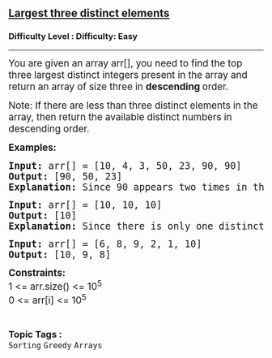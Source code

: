 <h2><a href="https://www.geeksforgeeks.org/problems/largest-three-distinct-elements/1?page=2&category=Sorting&sortBy=difficulty">Largest three distinct elements</a></h2><h3>Difficulty Level : Difficulty: Easy</h3><hr><div class="problems_problem_content__Xm_eO"><p><span style="font-size: 14pt;">You are given an array arr[], you need to find the top three largest distinct integers present in the array and return an array of size three in <strong>descending </strong>order.</span></p>
<p><span style="font-size: 14pt;">Note: If there are less than three distinct elements in the array, then return the available distinct numbers in descending order.</span></p>
<p><span style="font-size: 14pt;"><strong>Examples:<br></strong></span></p>
<pre><span style="font-size: 14pt;"><strong>Input:</strong> arr[] = [10, 4, 3, 50, 23, 90, 90]</span><br><span style="font-size: 14pt;"><strong>Output:</strong> [90, 50, 23]</span><br><span style="font-size: 14pt;"><strong>Explanation:</strong> Since 90 appears two times in the given array, hence it is only counted once. Therefore, the top 3 distinct largest numbers are 90, 50 and 23.</span></pre>
<pre><span style="font-size: 14pt;"><strong>Input:</strong> arr[] = [10, 10, 10]</span><br><span style="font-size: 14pt;"><strong>Output:</strong> [10]</span><br><span style="font-size: 14pt;"><strong>Explanation:</strong> Since there is only one distinct element, hence the answer is 10.<br></span></pre>
<pre><span style="font-size: 14pt;"><strong>Input:</strong> arr[] = [6, 8, 9, 2, 1, 10]</span><br><span style="font-size: 14pt;"><strong>Output:</strong> [10, 9, 8]</span></pre>
<p><span style="font-size: 14pt;"><strong>Constraints:<br></strong>1 &lt;= arr.size() &lt;= 10<sup>5</sup></span><br><span style="font-size: 14pt;">0 &lt;= arr[i] &lt;= 10<sup>5</sup></span></p></div><br><p><span style=font-size:18px><strong>Topic Tags : </strong><br><code>Sorting</code>&nbsp;<code>Greedy</code>&nbsp;<code>Arrays</code>&nbsp;